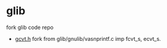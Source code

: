 # glib

fork glib code repo

- [gcvt.h](src/gcvt.h) fork from glib/gnulib/vasnprintf.c imp fcvt_s, ecvt_s.

